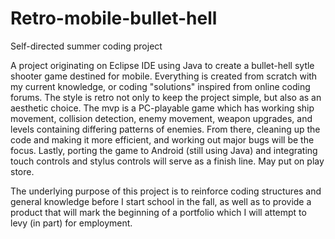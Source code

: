 # Retro-mobile-bullet-hell
Self-directed summer coding project

A project originating on Eclipse IDE using Java to create a bullet-hell sytle shooter game destined for mobile. Everything is created from scratch with my current knowledge, or coding "solutions" inspired from online coding forums. The style is retro not only to keep the project simple, but also as an aesthetic choice. The mvp is a PC-playable game which has working ship movement, collision detection, enemy movement, weapon upgrades, and levels containing differing patterns of enemies. From there, cleaning up the code and making it more efficient, and working out major bugs will be the focus. Lastly, porting the game to Android (still using Java) and integrating touch controls and stylus controls will serve as a finish line. May put on play store.

The underlying purpose of this project is to reinforce coding structures and general knowledge before I start school in the fall, as well as to provide a product that will mark the beginning of a portfolio which I will attempt to levy (in part) for employment.
